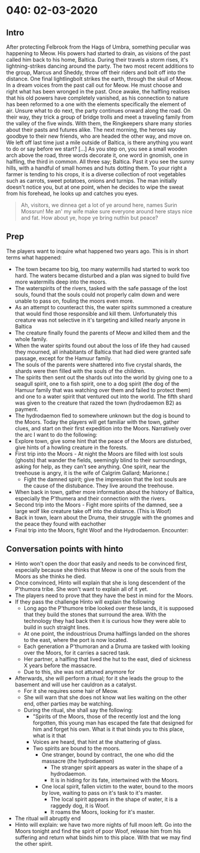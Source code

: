 # 040: 02-03-2020
## Intro
After protecting Felbrook from the Hags of Umbra, something peculiar was happening to Meow. His powers had started to drain, as visions of the past called him back to his home, Baltica. During their travels a storm rises, it's lightning-strikes dancing around the party. The two most recent additions to the group, Marcus and Sheddy, throw off their riders and bolt off into the distance. One final lightlingbolt strikes the earth, through the skull of Meow. In a dream voices from the past call out for Meow. He must choose and right what has been wronged in the past. Once awake, the halfling realises that his old powers have completely vanished, as his connection to nature has been reformed to a one with the elements specifically the element of air. Unsure what to do next, the party continues onward along the road. On their way, they trick a group of bridge trolls and meet a traveling family from the valley of the five winds. With them, the Ringkeepers share many stories about their pasts and futures alike.
The next morning, the heroes say goodbye to their new friends, who are headed the other way, and move on. We left off last time just a mile outside of Baltica, is there anything you want to do or say before we start?
[...]
As you step on, you see a small wooden arch above the road, three words decorate it, one word in gnomish, one in halfling, the third in common. All three say; Baltica. Past it you see the sunny hills, with a handful of small homes and huts dotting them. To your right a farmer is tending to his crops, it is a diverse collection of root vegetables such as carrots, sweet potatoes, onions and turnips. The man initially doesn't notice you, but at one point, when he decides to wipe the sweat from his forehead, he looks up and catches you eyes.
> Ah, visitors, we dinnea get a lot of ye around here, names Surin Mossrun! Me an' my wife make sure everyone around here stays nice and fat. How about ye, hope ye bring nuthin but peace?
## Prep
The players want to inquire what happened two years ago. This is in short terms what happened:
- The town became too big, too many watermills had started to work too hard. The waters became disturbed and a plan was signed to build five more watermills deep into the moors.
- The waterspirits of the rivers, tasked with the safe passage of the lost souls, found that the souls could not properly calm down and were unable to pass on, fouling the moors even more.
- As an attempt to counteract this, the water spirits summoned a creature that would find those responsible and kill them. Unfortunately this creature was not selective in it's targeting and killed nearly anyone in Baltica
- The creature finally found the parents of Meow and killed them and the whole family.
- When the water spirits found out about the loss of life they had caused they mourned, all inhabitants of Baltica that had died were granted safe passage, except for the Hamuur family.
- The souls of the parents were shattered into five crystal shards, the shards were then filled with the souls of the children.
- The spirits then sent out the shards out into the world by giving one to a seagull spirit, one to a fish spirit, one to a dog spirit (the dog of the Hamuur family that was watching over them and failed to protect them) and one to a water spirit that ventured out into the world. The fifth shard was given to the creature that razed the town (hydrodaemon B2) as payment.
- The hydrodaemon fled to somewhere unknown but the dog is bound to the Moors.
Today the players will get familiar with the town, gather clues, and start on their first expedition into the Moors.
Narratively over the arc I want to do the following:
- Explore town, give some hint that the peace of the Moors are disturbed, give hints of a howling creature in the forests.
- First trip into the Moors - At night the Moors are filled with lost souls (ghosts) that wander the fields, seemingly blind to their surroundings, asking for help, as they can't see anything. One spirit, near the treehouse is angry, it is the wife of Calgrim Gallard; Marionne.( 
    - Fight the damned spirit; give the impression that the lost souls are the cause of the distubance. They live around the treehouse.
- When back in town, gather more information about the history of Baltica, especially the P'thumera and their connection with the rivers.
- Second trip into the Moors - Fight more spirits of the damned, see a large wolf like creature take off into the distance. (This is Woof)
- Back in town, learn about the Druma, their struggle with the gnomes and the peace they found with eachother
- Final trip into the Moors, fight Woof and the Hydrodaemon.
Encounter:
## Conversation points with hinto
- Hinto won't open the door that easily and needs to be convinced first, especially because she thinks that Meow is one of the souls from the Moors as she thinks he died.
- Once convinced, Hinto will explain that she is long descendent of the P'thumora tribe. She won't want to explain all of it yet.
- The players need to prove that they have the best in mind for the Moors.
- If they pass the challenge Hinto will explain the following 
    - Long ago the P'thumore tribe looked over these lands, it is supposed that they build the stones that surround the area. With the technology they had back then it is curious how they were able to build in such straight lines.
    - At one point, the indoustrious Druma halflings landed on the shores to the east, where the port is now located.
    - Each generation a P'thumoran and a Druma are tasked with looking over the Moors, for it carries a sacred task.
    - Her partner, a halfling that lived the hut to the east, died of sickness X years before the massacre.
    - Due to this, she was not attuned anymore for
- Afterwards, she will perform a ritual; for it she leads the group to the basement and will use her cauldron as a catalyst. 
    - For it she requires some hair of Meow.
    - She will warn that she does not know wat lies waiting on the other end, other parties may be watching.
    - During the ritual, she shall say the following: 
        - "Spirits of the Moors, those of the recently lost and the long forgotten, this young man has escaped the fate that designed for him and forget his own. What is it that binds you to this place, what is it that
        - Voices are heard, that hint at the shattering of glass.
        - Two spirits are bound to the moors. 
            - One stranger, bound by contract, the one who did the massacre (the hydrodaemon) 
                - The stranger spirit appears as water in the shape of a hydrodaemon.
                - It is in hiding for its fate, intertwined with the Moors.
            - One local spirit, fallen victim to the water, bound to the moors by love, waiting to pass on it's task to it's master. 
                - The local spirit appears in the shape of water, it is a raggedy dog, it is Woof.
                - It roams the Moors, looking for it's master.
- The ritual will abruptly end
- Hinto will explain: we have two more nights of full moon left. Go into the Moors tonight and find the spirit of poor Woof, release him from his suffering and return what binds him to this place. With that we may find the other spirit.
